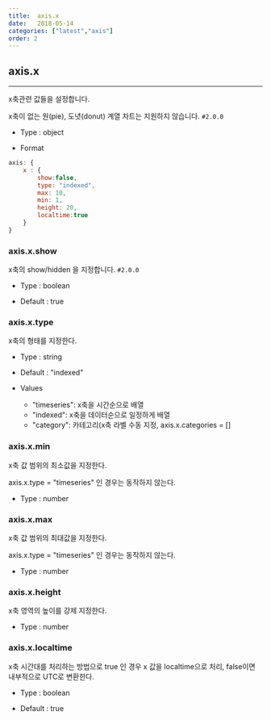 ```yaml
---
title:  axis.x
date:   2018-05-14
categories: ["latest","axis"]
order: 2
---
```


## axis.x
---

x축관련 값들을 설정합니다.

x축이 없는 원(pie), 도녓(donut) 계열 차트는 지원하지 않습니다.
`#2.0.0`

* Type : object

* Format
```javascript
axis: {
	x : {
		show:false,
		type: "indexed",
		max: 10,
		min: 1,
		height: 20,
		localtime:true
	}
}
```

### axis.x.show

x축의 show/hidden 을 지정합니다.
`#2.0.0`

* Type : boolean

* Default : true


### axis.x.type

x축의 형태를 지정한다.

* Type : string

* Default : "indexed"

* Values
  * "timeseries": x축을 시간순으로 배열
  * "indexed": x축을 데이터순으로 일정하게 배열
  * "category": 카테고리(x축 라벨 수동 지정, axis.x.categories = []

### axis.x.min

x축 값 범위의 최소값을 지정한다.

axis.x.type = "timeseries" 인 경우는 동작하지 않는다.

* Type : number


### axis.x.max

x축 값 범위의 최대값을 지정한다.

axis.x.type = "timeseries" 인 경우는 동작하지 않는다.

* Type : number

### axis.x.height

x축 영역의 높이를 강제 지정한다.

* Type : number

### axis.x.localtime

x축 시간대를 처리하는 방법으로 true 인 경우 x 값을 localtime으로 처리, false이면 내부적으로 UTC로 변환한다.

* Type : boolean

* Default : true

